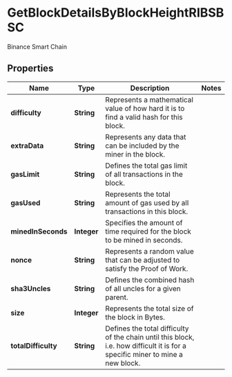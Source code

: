 

# GetBlockDetailsByBlockHeightRIBSBSC

Binance Smart Chain

## Properties

| Name | Type | Description | Notes |
|------------ | ------------- | ------------- | -------------|
|**difficulty** | **String** | Represents a mathematical value of how hard it is to find a valid hash for this block. |  |
|**extraData** | **String** | Represents any data that can be included by the miner in the block. |  |
|**gasLimit** | **String** | Defines the total gas limit of all transactions in the block. |  |
|**gasUsed** | **String** | Represents the total amount of gas used by all transactions in this block. |  |
|**minedInSeconds** | **Integer** | Specifies the amount of time required for the block to be mined in seconds. |  |
|**nonce** | **String** | Represents a random value that can be adjusted to satisfy the Proof of Work. |  |
|**sha3Uncles** | **String** | Defines the combined hash of all uncles for a given parent. |  |
|**size** | **Integer** | Represents the total size of the block in Bytes. |  |
|**totalDifficulty** | **String** | Defines the total difficulty of the chain until this block, i.e. how difficult it is for a specific miner to mine a new block. |  |



